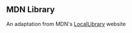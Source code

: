 ## MDN Library

An adaptation from MDN's [LocalLibrary]('https://github.com/mdn/express-locallibrary-tutorial') website
